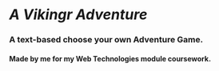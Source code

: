# _A Vikingr Adventure_ 
### A text-based choose your own Adventure Game. 
#### Made by me for my Web Technologies module coursework.
